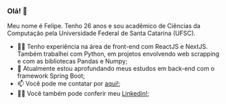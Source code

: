 ### Olá! 👋

Meu nome é Felipe. Tenho 26 anos e sou acadêmico de Ciências da Computação pela Universidade Federal de Santa Catarina (UFSC). 

- 👨‍💻 Tenho experiência na área de front-end com ReactJS e NextJS. Também trabalhei com Python, em projetos envolvendo web scrapping e com as bibliotecas Pandas e Numpy;
- 🌱 Atualmente estou aprofundando meus estudos em back-end com o framework Spring Boot;
- 📫 Você pode me contatar por [aqui!](mailto:ofelipegoulart@gmail.com);
- 🧑‍💼 Você também pode conferir meu [Linkedin!](https://www.linkedin.com/in/felipe-souza-goulart/);

